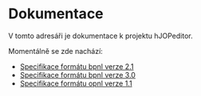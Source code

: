 # Dokumentace

V tomto adresáři je dokumentace k projektu hJOPeditor.

Momentálně se zde nachází:

 * [Specifikace formátu bpnl verze 2.1](bpnl-21.md)
 * [Specifikace formátu bpnl verze 3.0](bpnl-30.md)
 * [Specifikace formátu opnl verze 1.1](opnl-11.md)

